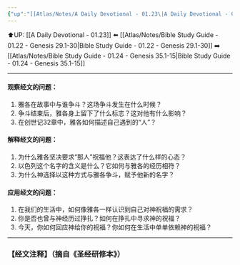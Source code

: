 ```yaml
---
{"up":"[[Atlas/Notes/A Daily Devotional - 01.23\|A Daily Devotional - 01.23]]","dg-publish":true,"permalink":"/atlas/notes/bible-study-guide-01-23-genesis-32/","dgPassFrontmatter":true}
---
```


⬆️UP: [[A Daily Devotional - 01.23]]
⬅️ [[Atlas/Notes/Bible Study Guide - 01.22 - Genesis 29.1-30\|Bible Study Guide - 01.22 - Genesis 29.1-30]]
➡️ [[Atlas/Notes/Bible Study Guide - 01.24 - Genesis 35.1-15\|Bible Study Guide - 01.24 - Genesis 35.1-15]] 

---

#### 观察经文的问题：

1. 雅各在故事中与谁争斗？这场争斗发生在什么时候？
2. 争斗结束后，雅各身上留下了什么标志？这对他有什么影响？
3. 在创世记32章中，雅各如何描述自己遇到的“人”？

#### 解释经文的问题：

1. 为什么雅各坚决要求“那人”祝福他？这表达了什么样的心态？
2. 以色列这个名字的含义是什么？它如何与雅各的经历相符？
3. 为什么神选择以这种方式与雅各争斗，赋予他新的名字？

#### 应用经文的问题：

1. 在我们的生活中，如何像雅各一样认识到自己对神祝福的需求？
2. 你是否也曾与神经历过挣扎？如何在挣扎中寻求神的祝福？
3. 今天，你如何回应神给你的祝福？你如何在生活中单单依赖神的祝福？


---
### 【经文注释】（摘自《圣经研修本》）

